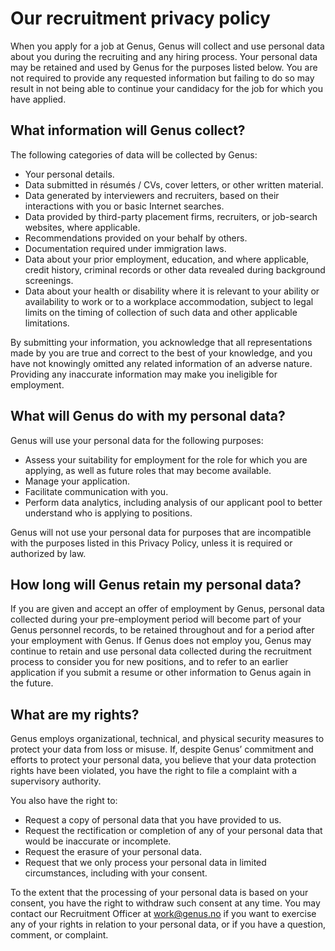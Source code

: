 # Our recruitment privacy policy  

When you apply for a job at Genus, Genus will collect and use personal data about you during the recruiting and any hiring process. Your personal data may be retained and used by Genus for the purposes listed below. You are not required to provide any requested information but failing to do so may result in not being able to continue your candidacy for the job for which you have applied.  

## What information will Genus collect?  

The following categories of data will be collected by Genus:
* Your personal details.
* Data submitted in résumés / CVs, cover letters, or other written material.
* Data generated by interviewers and recruiters, based on their interactions with you or basic Internet searches.
* Data provided by third-party placement firms, recruiters, or job-search websites, where applicable.
* Recommendations provided on your behalf by others.
* Documentation required under immigration laws.
* Data about your prior employment, education, and where applicable, credit history, criminal records or other data revealed during background screenings.
* Data about your health or disability where it is relevant to your ability or availability to work or to a workplace accommodation, subject to legal limits on the timing of collection of such data and other applicable limitations.

By submitting your information, you acknowledge that all representations made by you are true and correct to the best of your knowledge, and you have not knowingly omitted any related information of an adverse nature. Providing any inaccurate information may make you ineligible for employment.

## What will Genus do with my personal data?

Genus will use your personal data for the following purposes:
* Assess your suitability for employment for the role for which you are applying, as well as future roles that may become available.
* Manage your application.
* Facilitate communication with you.
* Perform data analytics, including analysis of our applicant pool to better understand who is applying to positions.

Genus will not use your personal data for purposes that are incompatible with the purposes listed in this Privacy Policy, unless it is required or authorized by law.

## How long will Genus retain my personal data?

If you are given and accept an offer of employment by Genus, personal data collected during your pre-employment period will become part of your Genus personnel records, to be retained throughout and for a period after your employment with Genus. If Genus does not employ you, Genus may continue to retain and use personal data collected during the recruitment process to consider you for new positions, and to refer to an earlier application if you submit a resume or other information to Genus again in the future.

## What are my rights?

Genus employs organizational, technical, and physical security measures to protect your data from loss or misuse. If, despite Genus’ commitment and efforts to protect your personal data, you believe that your data protection rights have been violated, you have the right to file a complaint with a supervisory authority.

You also have the right to:
* Request a copy of personal data that you have provided to us.
* Request the rectification or completion of any of your personal data that would be inaccurate or incomplete.
* Request the erasure of your personal data.
* Request that we only process your personal data in limited circumstances, including with your consent.

To the extent that the processing of your personal data is based on your consent, you have the right to withdraw such consent at any time. You may contact our Recruitment Officer at <work@genus.no> if you want to exercise any of your rights in relation to your personal data, or if you have a question, comment, or complaint.
